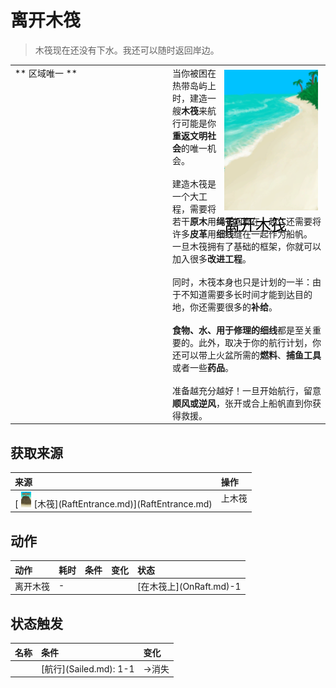 # 离开木筏  
> 木筏现在还没有下水。我还可以随时返回岸边。  
  
<table class="table table-bordered" data-toggle="table"  data-show-header="false"><thead style="display:none"><tr ><th  style="width:50%;text-align:left;vertical-align:top;"  >title</th><th  style="width:50%;text-align:left;vertical-align:top;"  ></th></tr></thead><tr ><td  style="width:50%;text-align:left;vertical-align:top;"  >** 区域唯一 **</td><td  style="width:50%;text-align:left;vertical-align:top;"  ><div style="float:right; margin:5px"><div class="gamecard" style="width:150px; height:225px;"><a href="RaftExit.md" style="color:black"><img decoding="async" src="../wiki/Sprite/Beach.png" class="cardimage" style="max-width:150px;max-height:225px;"><span style="font-size: 25px;">离开木筏</span></a></div></div>当你被困在热带岛屿上时，建造一艘<b>木筏</b>来航行可能是你<b>重返文明社会</b>的唯一机会。<br><br>建造木筏是一个大工程，需要将若干<b>原木</b>用<b>绳子</b>捆绑在一起，还需要将许多<b>皮革</b>用<b>细线</b>缝在一起作为船帆。<br>一旦木筏拥有了基础的框架，你就可以加入很多<b>改进工程</b>。<br><br>同时，木筏本身也只是计划的一半：由于不知道需要多长时间才能到达目的地，你还需要很多的<b>补给</b>。<br><br><b>食物、水、用于修理的细线</b>都是至关重要的。此外，取决于你的航行计划，你还可以带上火盆所需的<b>燃料</b>、<b>捕鱼工具</b>或者一些<b>药品</b>。<br><br>准备越充分越好！一旦开始航行，留意<b>顺风或逆风</b>，张开或合上船帆直到你获得救援。</td></tr></tbody></table>  
  
## 获取来源  
<table class="table table-bordered" data-toggle="table"  ><thead style=""><tr ><th  style="text-align:left;vertical-align:top;"  >来源</th><th  style="text-align:left;vertical-align:top;"  >操作</th></tr></thead><tr ><td  style="text-align:left;vertical-align:top;"  >[<div style="width:25px;display:inline-block;text-align:center"><img decoding="async" src="../wiki/Sprite/Raft.png" href="a.md" style="max-width:25px;max-height:25px;"></div>[木筏](RaftEntrance.md)](RaftEntrance.md)</td><td  style="text-align:left;vertical-align:top;"  >上木筏</td></tr></tbody></table>  
  
## 动作  
<table class="table table-bordered" data-toggle="table"  ><thead style=""><tr ><th  style="text-align:left;vertical-align:top;"  >动作</th><th  style="text-align:left;vertical-align:top;"  data-sortable="true"  >耗时</th><th  style="text-align:left;vertical-align:top;"  data-sortable="true"  >条件</th><th  style="text-align:left;vertical-align:top;"  data-sortable="true"  >变化</th><th  style="text-align:left;vertical-align:top;"  >状态</th></tr></thead><tr ><td  style="text-align:left;vertical-align:top;"  >离开木筏<br></td><td  style="text-align:left;vertical-align:top;"  >-</td><td  style="text-align:left;vertical-align:top;"  ></td><td  style="text-align:left;vertical-align:top;"  ></td><td  style="text-align:left;vertical-align:top;"  >[在木筏上](OnRaft.md)-1</td></tr></tbody></table>  
  
## 状态触发  
<table class="table table-bordered" data-toggle="table"  ><thead style=""><tr ><th  style="text-align:left;vertical-align:top;"  data-sortable="true"  >名称</th><th  style="text-align:left;vertical-align:top;"  >条件</th><th  style="text-align:left;vertical-align:top;"  >变化</th></tr></thead><tr ><td  style="text-align:left;vertical-align:top;"  ></td><td  style="text-align:left;vertical-align:top;"  >[航行](Sailed.md): 1-1</td><td  style="text-align:left;vertical-align:top;"  >→消失</td></tr></tbody></table>  
  


<script>document.title="离开木筏 - 卡牌生存百科 Card Survival Wiki";</script>